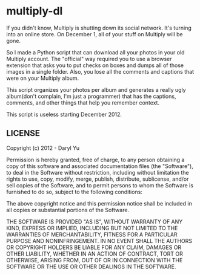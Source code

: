 multiply-dl
===========

If you didn't know, Multiply is shutting down its social network. It's
turning into an online store. On December 1, all of your stuff on Multiply
will be gone.

So I made a Python script that can download all your photos in your old
Multiply account. The "official" way required you to use a browser 
extension that asks you to put checks on boxes and dumps all of those
images in a single folder. Also, you lose all the comments and captions 
that were on your Multiply album.

This script organizes your photos per album and generates a really ugly
album(don't complain, I'm just a programmer) that has the captions,
comments, and other things that help you remember context.

This script is useless starting December 2012.

LICENSE
-------
Copyright (c) 2012 - Daryl Yu

Permission is hereby granted, free of charge, to any person obtaining
a copy of this software and associated documentation files (the
"Software"), to deal in the Software without restriction, including
without limitation the rights to use, copy, modify, merge, publish,
distribute, sublicense, and/or sell copies of the Software, and to
permit persons to whom the Software is furnished to do so, subject to
the following conditions:

The above copyright notice and this permission notice shall be
included in all copies or substantial portions of the Software.

THE SOFTWARE IS PROVIDED "AS IS", WITHOUT WARRANTY OF ANY KIND,
EXPRESS OR IMPLIED, INCLUDING BUT NOT LIMITED TO THE WARRANTIES OF
MERCHANTABILITY, FITNESS FOR A PARTICULAR PURPOSE AND
NONINFRINGEMENT. IN NO EVENT SHALL THE AUTHORS OR COPYRIGHT HOLDERS BE
LIABLE FOR ANY CLAIM, DAMAGES OR OTHER LIABILITY, WHETHER IN AN ACTION
OF CONTRACT, TORT OR OTHERWISE, ARISING FROM, OUT OF OR IN CONNECTION
WITH THE SOFTWARE OR THE USE OR OTHER DEALINGS IN THE SOFTWARE.
